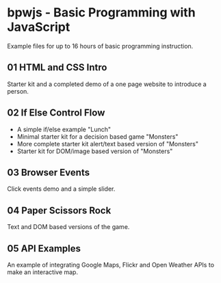 # bpwjs - Basic Programming with JavaScript 

Example files for up to 16 hours of basic programming instruction.

## 01 HTML and CSS Intro

Starter kit and a completed demo of a one page website to introduce a person.

## 02 If Else Control Flow

- A simple if/else example "Lunch"
- Minimal starter kit for a decision based game "Monsters"
- More complete starter kit alert/text based version of "Monsters"
- Starter kit for DOM/image based version of "Monsters"

## 03 Browser Events

Click events demo and a simple slider.

## 04 Paper Scissors Rock

Text and DOM based versions of the game.

## 05 API Examples

An example of integrating Google Maps, Flickr and Open Weather APIs to make an interactive map.